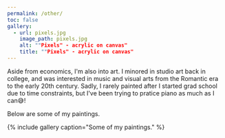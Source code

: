 ```yaml
---
permalink: /other/
toc: false
gallery:
  - url: pixels.jpg
    image_path: pixels.jpg
    alt: ""Pixels" - acrylic on canvas"
    title: ""Pixels" - acrylic on canvas"
---
```


Aside from economics, I'm also into art. 
I minored in studio art back in college, and was interested in music and visual arts from the Romantic era to the early 20th century.
Sadly, I rarely painted after I started grad school due to time constraints, but I've been trying to pratice piano as much as I can:sweat_smile:!

Below are some of my paintings.

{% include gallery caption="Some of my paintings." %}
